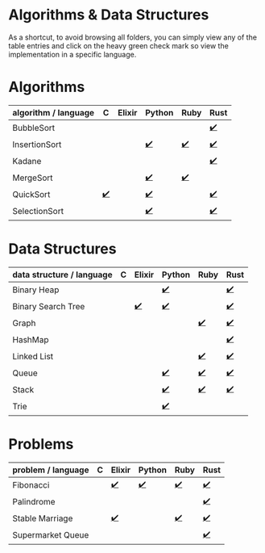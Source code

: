 # Algorithms & Data Structures

As a shortcut, to avoid browsing all folders, you can simply view any of the table entries and click on the heavy green check mark so view the implementation in a specific language.

# Algorithms

|algorithm / language|C  |Elixir|Python|Ruby|Rust|
|--------------------|---|------|------|----|----|
|BubbleSort          |   |      |      |    |[:heavy_check_mark:](algorithms/bubble_sort/rust/bubble_sort)|
|InsertionSort       |   |      |[:heavy_check_mark:](algorithms/insertion_sort/python/insertion_sort)|[:heavy_check_mark:](algorithms/insertion_sort/ruby/insertion_sort)|[:heavy_check_mark:](algorithms/insertion_sort/rust/insertion_sort)|
|Kadane              |   |      |      |    |[:heavy_check_mark:](algorithms/kadane/rust/kadane)|
|MergeSort           |   |      |[:heavy_check_mark:](algorithms/merge_sort/python/merge_sort)|[:heavy_check_mark:](algorithms/merge_sort/ruby)|    |
|QuickSort           |[:heavy_check_mark:](algorithms/quicksort/c/quicksort)|      |[:heavy_check_mark:](algorithms/quicksort/python/quicksort)|    |[:heavy_check_mark:](algorithms/quicksort/rust/quicksort)|
|SelectionSort       |   |      |[:heavy_check_mark:](algorithms/selection_sort/python/selection_sort)|    |[:heavy_check_mark:](algorithms/selection_sort/rust/selection_sort)|

# Data Structures

|data structure / language|C  |Elixir|Python|Ruby|Rust|
|--------------------|---|------|------|----|----|
|Binary Heap         |   |      |[:heavy_check_mark:](data-structures/binary-heap/python/priority-queue)|    |[:heavy_check_mark:](data-structures/binary-heap/rust/binary-heap)|
|Binary Search Tree  |   |[:heavy_check_mark:](data-structures/binary-search-tree/elixir/binary_search_tree)|[:heavy_check_mark:](data-structures/binary-search-tree/python/binary-search-tree)|    |[:heavy_check_mark:](data-structures/binary-search-tree/rust/binary-search-tree)|
|Graph               |   |      |      |[:heavy_check_mark:](data-structures/graph/ruby)|[:heavy_check_mark:](data-structures/graph/rust)|
|HashMap             |   |      |      |    |[:heavy_check_mark:](data-structures/hashmap/rust/hashmap)|
|Linked List         |   |      |      |[:heavy_check_mark:](data-structures/list/ruby)|[:heavy_check_mark:](data-structures/list/rust)|
|Queue               |   |      |[:heavy_check_mark:](data-structures/queue/python)|[:heavy_check_mark:](data-structures/queue/ruby)|[:heavy_check_mark:](data-structures/queue/rust)|
|Stack               |   |      |[:heavy_check_mark:](data-structures/stack/python)|[:heavy_check_mark:](data-structures/stack/ruby)|[:heavy_check_mark:](data-structures/stack/rust)|
|Trie                |   |      |[:heavy_check_mark:](data-structures/trie/python/trie)|    |    |

# Problems

|problem / language  |C  |Elixir|Python|Ruby|Rust|
|--------------------|---|------|------|----|----|
|Fibonacci           |   |[:heavy_check_mark:](problems/fibonacci/elixir)|[:heavy_check_mark:](problems/fibonacci/python)|[:heavy_check_mark:](problems/fibonacci/ruby)|[:heavy_check_mark:](problems/fibonacci/rust)|
|Palindrome          |   |      |      |    |[:heavy_check_mark:](problems/palindrome/rust/palindrome)|
|Stable Marriage     |   |[:heavy_check_mark:](problems/stable_marriage/elixir)|      |[:heavy_check_mark:](problems/stable_marriage/ruby)|[:heavy_check_mark:](problems/stable_marriage/rust)|
|Supermarket Queue   |   |      |      |    |[:heavy_check_mark:](problems/supermarket_queue/rust)|